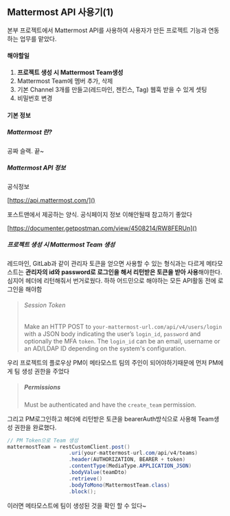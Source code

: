 ## Mattermost API 사용기(1)

본부 프로젝트에서 Mattermost API를 사용하여 사용자가 만든 프로젝트 기능과 연동하는 업무를 맡았다.

#### 해야할일

1. **프로젝트 생성 시 Mattermost Team생성**
2. Mattermost Team에 멤버 추가, 삭제
3. 기본 Channel 3개를 만들고(레드마인, 젠킨스, Tag) 웹훅 받을 수 있게 셋팅
4. 비밀번호 변경



#### 기본 정보

##### Mattermost 란?

공짜 슬랙. 끝~

##### Mattermost API 정보

공식정보

[https://api.mattermost.com/]()

포스트맨에서 제공하는 양식. 공식페이지 정보 이해안될때 참고하기 좋았다

[https://documenter.getpostman.com/view/4508214/RW8FERUn]()



##### 프로젝트 생성 시 Mattermost Team 생성

레드마인, GitLab과 같이 관리자 토큰을 얻으면 사용할 수 있는 형식과는 다르게 메타모스트는 **관리자의 id와 password로 로그인을 해서 리턴받은 토큰을 받아 사용**해야한다. 심지어 헤더에 리턴해줘서 번거로웠다. 하하 어드민으로 해야하는 모든 API활동 전에 로그인을 해야함 

> ###### Session Token
>
> Make an HTTP POST to `your-mattermost-url.com/api/v4/users/login` with a JSON body indicating the user’s `login_id`, `password` and optionally the MFA `token`. The `login_id` can be an email, username or an AD/LDAP ID depending on the system's configuration.



우리 프로젝트의 플로우상 PM이 메타모스트 팀의 주인이 되어야하기때문에 먼저 PM에게 팀 생성 권한을 주었다

> ##### Permissions
>
> Must be authenticated and have the `create_team` permission.

그리고 PM로그인하고 헤더에 리턴받은 토큰을 bearerAuth방식으로 사용해 Team생성 권한을 완료했다. 

```java
// PM Token으로 Team 생성
mattermostTeam = restCustomClient.post()
                    .uri(your-mattermost-url.com/api/v4/teams)
                    .header(AUTHORIZATION, BEARER + token)
                    .contentType(MediaType.APPLICATION_JSON)
                    .bodyValue(teamDto)
                    .retrieve()
                    .bodyToMono(MattermostTeam.class)
                    .block();
```

이러면 메타모스트에 팀이 생성된 것을 확인 할 수 있다~
